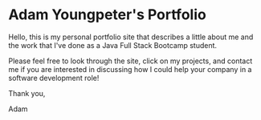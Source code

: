 # Adam Youngpeter's Portfolio

Hello, this is my personal portfolio site that describes a little about me and the work that I've done as a Java Full Stack Bootcamp student.

Please feel free to look through the site, click on my projects, and contact me if you are interested in discussing how I could help your company in a software development role!

Thank you,

Adam
